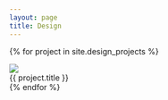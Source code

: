 ```yaml
---
layout: page
title: Design
---
```

{% for project in site.design_projects %}
  <div class="project">
    <a href="{{ project.url }}"><img src="{{ project.thumbnail }}"/></a>
    <div class="overlay">
    <div class="text"> {{ project.title }} </div>
    </div>
  </div>
{% endfor %}

